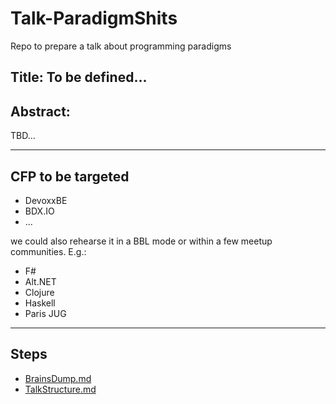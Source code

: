 # Talk-ParadigmShits
Repo to prepare a talk about programming paradigms


## Title: To be defined...

## Abstract: 
TBD...

---

## CFP to be targeted

 - DevoxxBE
 - BDX.IO
 - ... 

we could also rehearse it in a BBL mode or within a few meetup communities. E.g.:
 - F# 
 - Alt.NET
 - Clojure
 - Haskell
 - Paris JUG
 
---

## Steps

 - [BrainsDump.md](BrainsDump.md)
 - [TalkStructure.md](TalkStructure.md)
